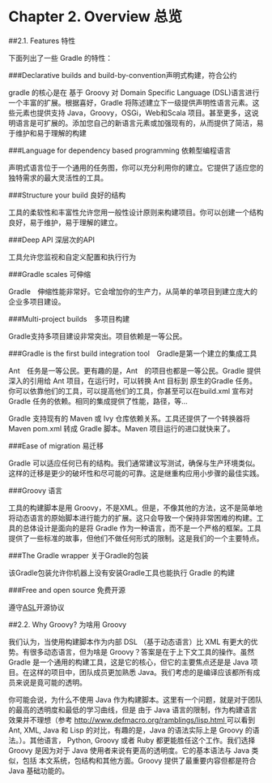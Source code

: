 Chapter 2. Overview 总览
===================
##2.1. Features 特性

下面列出了一些 Gradle 的特性：

###Declarative builds and build-by-convention声明式构建，符合公约

gradle 的核心是在 基于 Groovy 对 Domain Specific Language (DSL)语言进行一个丰富的扩展。根据喜好，Gradle 将陈述建立下一级提供声明性语言元素。这些元素也提供支持 Java，Groovy，OSGi，Web和Scala 项目。甚至更多，这说明语言是可扩展的。添加您自己的新语言元素或加强现有的，从而提供了简洁，易于维护和易于理解的构建
 

###Language for dependency based programming 依赖型编程语言

声明式语言位于一个通用的任务图，你可以充分利用你的建立。它提供了适应您的独特需求的最大灵活性的工具。

###Structure your build 良好的结构

工具的柔软性和丰富性允许您用一般性设计原则来构建项目。你可以创建一个结构良好，易于维护，易于理解的建立。
 
###Deep API 深层次的API

工具允许您监视和自定义配置和执行行为

###Gradle scales 可伸缩

Gradle　伸缩性能非常好。它会增加你的生产力，从简单的单项目到建立庞大的企业多项目建设。　

###Multi-project builds　多项目构建

Gradle支持多项目建设非常突出。项目依赖是一等公民。

###Gradle is the first build integration tool　Gradle是第一个建立的集成工具

Ant　任务是一等公民。更有趣的是，Ant　的项目也都是一等公民。Gradle 提供深入的引用给 Ant 项目，在运行时，可以转换 Ant 目标到 原生的Gradle 任务。你可以依靠他们的工具，可以提高他们的工具，你甚至可以在build.xml 宣布对 Gradle 任务的依赖。相同的集成提供了性能，路径，等…

Gradle 支持现有的 Maven 或 Ivy 仓库依赖关系。工具还提供了一个转换器将 Maven pom.xml 转成 Gradle 脚本。Maven 项目运行的进口就快来了。

###Ease of migration 易迁移

Gradle 可以适应任何已有的结构。我们通常建议写测试，确保与生产环境类似。这样的迁移是更少的破坏性和尽可能的可靠。这是继重构应用小步骤的最佳实践。

###Groovy 语言

工具的构建脚本是用 Groovy，不是XML。但是，不像其他的方法，这不是简单地将动态语言的原始脚本进行能力的扩展。这只会导致一个保持非常困难的构建。工具的总体设计是面向的是将 Gradle 作为一种语言，而不是一个严格的框架。工具提供了一些标准的故事，但他们不做任何形式的限制。这是我们的一个主要特点。

###The Gradle wrapper 关于Gradle的包装

该Gradle包装允许你机器上没有安装Gradle工具也能执行 Gradle 的构建

###Free and open source 免费开源

遵守[ASL](http://www.gradle.org/license)开源协议
 
##2.2. Why Groovy? 为啥用 Groovy

我们认为，当使用构建脚本作为内部 DSL （基于动态语言）比 XML 有更大的优势。有很多动态语言，但为啥是 Groovy？答案是在于上下文工具的操作。虽然 Gradle 是一个通用的构建工具，这是它的核心，但它的主要焦点还是是 Java 项目。在这样的项目中，团队成员更加熟悉 Java。我们考虑的是编译应该都所有成员来说是竟可能的透明。

你可能会说，为什么不使用 Java 作为构建脚本。这里有一个问题，就是对于团队的最高的透明度和最低的学习曲线，但是 由于 Java 语言的限制，作为构建语言效果并不理想（参考 [http://www.defmacro.org/ramblings/lisp.html ](http://www.defmacro.org/ramblings/lisp.html )可以看到 Ant, XML, Java 和 Lisp 的对比，有趣的是，Java 的语法实际上是 Groovy 的语法。）。其他语言， Python, Groovy 或者 Ruby 都更能胜任这个工作。我们选择 Groovy 是因为对于 Java 使用者来说有更高的透明度。它的基本语法与 Java 类似，包括 本文系统，包结构和其他方面。Groovy 提供了最重要内容但都是符合 Java 基础功能的。